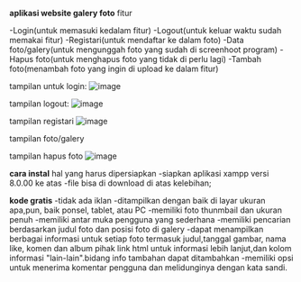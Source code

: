 **aplikasi website galery foto**
fitur


-Login(untuk memasuki kedalam fitur)
-Logout(untuk keluar waktu sudah memakai fitur)
-Registari(untuk mendaftar ke dalam foto)
-Data foto/galery(untuk mengunggah foto yang sudah di screenhoot program)
-Hapus foto(untuk menghapus foto yang tidak di perlu lagi)
-Tambah foto(menambah foto yang ingin di upload ke dalam fitur)

tampilan untuk login: 
![image](https://github.com/badrulami/website-Foto/assets/161669020/49832d4e-e7c5-4b98-843a-e462b9bb374b)

tampilan logout:
![image](https://github.com/badrulami/website-Foto/assets/161669020/9f0907be-83fc-432f-9ec9-88b5ff102093)

tampilan registari
![image](https://github.com/badrulami/website-Foto/assets/161669020/dc61e13f-8846-4db1-95b2-aa6ae3732c40)

tampilan foto/galery


tampilan hapus foto
![image](https://github.com/badrulami/website-Foto/assets/161669020/d6c5d4ed-d149-4509-a2c5-48b4860b3ff4)

**cara instal**
 hal yang harus dipersiapkan
-siapkan aplikasi xampp versi 8.0.00 ke atas
-file bisa di download di atas
kelebihan;

**kode gratis**
-tidak ada iklan 
-ditampilkan dengan baik di layar ukuran apa,pun, baik ponsel, tablet, atau PC
-memiliki foto thunmbail dan ukuran penuh
-memiliki antar muka pengguna yang sederhana 
-memiliki pencarian berdasarkan judul foto dan posisi foto di galery
-dapat menampilkan berbagai informasi untuk setiap foto termasuk judul,tanggal gambar, nama like, komen dan album pihak link html untuk informasi lebih lanjut,dan kolom informasi "lain-lain".bidang info tambahan dapat ditambahkan
-memiliki opsi untuk menerima komentar pengguna dan melidunginya dengan kata sandi.
